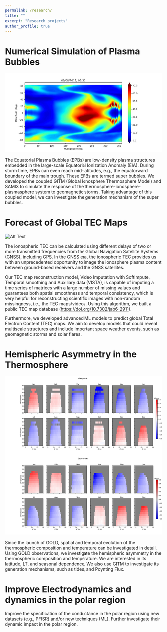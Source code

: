 ```yaml
---
permalink: /research/
title: ""
excerpt: "Research projects"
author_profile: true
---
```


Numerical Simulation of Plasma Bubbles
======
![Alt Text](../images/epb.jpg)

The Equatorial Plasma Bubbles (EPBs) are low-density plasma structures embedded in the large-scale Equatorial Ionization Anomaly (EIA). During storm time, EPBs can even reach mid-latitudes, e.g., the equatorward boundary of the main trough. These EPBs are termed super bubbles. We developed the coupled GITM (Global Ionosphere Thermosphere Model) and SAMI3 to simulate the response of the thermosphere-ionosphere-plasmasphere system to geomagnetic storms. Taking advantage of this coupled model, we can investigate the generation mechanism of the super bubbles.

Forecast of Global TEC Maps
======
![Alt Text](../images/forecast.png)

The ionospheric TEC can be calculated using different delays of two or more transmitted frequencies from the Global Navigation Satellite Systems (GNSS), including GPS. In the GNSS era, the ionospheric TEC provides us with an unprecedented opportunity to image the ionosphere plasma content between ground-based receivers and the GNSS satellites.

Our TEC map reconstruction model, Video Imputation with SoftImpute, Temporal smoothing and Auxiliary data (VISTA), is capable of imputing a time series of matrices with a large number of missing values and guarantees both spatial smoothness and temporal consistency, which is very helpful for reconstructing scientific images with non-random missingness, i.e., the TEC maps/videos. Using this algorithm, we built a public TEC map database (https://doi.org/10.7302/jab6-2911). 

Furthermore, we developed advanced ML models to predict global Total Electron Content (TEC) maps. We aim to develop models that could reveal multiscale structures and include important space weather events, such as geomagnetic storms and solar flares.

Hemispheric Asymmetry in the Thermosphere
======
![Alt Text](../images/on2.png)

Since the launch of GOLD, spatial and temporal evolution of the thermospheric composition and temperature can be investigated in detail. Using GOLD observations, we investigate the hemispheric asymmetry in the thermospheric composition and temperature. We are interested in its latitude, LT, and seasonal dependence. We also use GITM to investigate its generation mechanisms, such as tides, and Poynting Flux. 

Improve Electrodynamics and dynamics in the polar region
======

Improve the specification of the conductance in the polar region using new datasets (e.g., PFISR) and/or new techniques (ML). Further investigate their dynamic impact in the polar region. 
